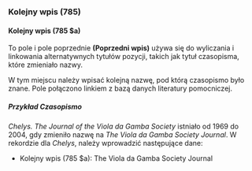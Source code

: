 ### Kolejny wpis (785)  

#### Kolejny wpis (785 $a)
To pole i pole poprzednie **(Poprzedni wpis)** używa się do wyliczania i linkowania alternatywnych tytułów pozycji, takich jak tytuł czasopisma, które zmieniało nazwy.  

W tym miejscu należy wpisać kolejną nazwę, pod którą czasopismo było znane. Pole połączono linkiem z bazą danych literatury pomocniczej.   

##### Przykład Czasopismo
_Chelys. The Journal of the Viola da Gamba Society_ istniało od 1969 do 2004, gdy zmieniło nazwę na _The Viola da Gamba Society Journal_. W rekordzie dla _Chelys_, należy wprowadzić następujące dane:  
- Kolejny wpis (785 $a): The Viola da Gamba Society Journal
